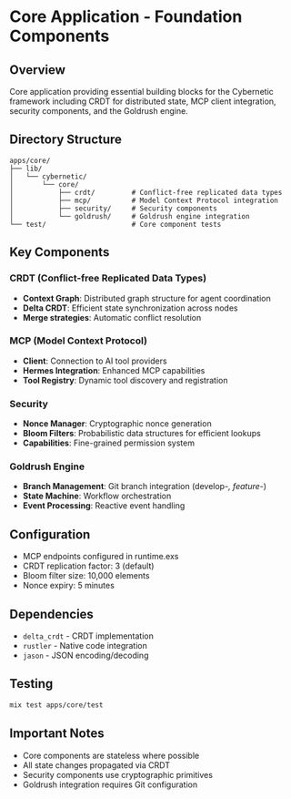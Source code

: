 # Core Application - Foundation Components

## Overview
Core application providing essential building blocks for the Cybernetic framework including CRDT for distributed state, MCP client integration, security components, and the Goldrush engine.

## Directory Structure
```
apps/core/
├── lib/
│   └── cybernetic/
│       └── core/
│           ├── crdt/         # Conflict-free replicated data types
│           ├── mcp/          # Model Context Protocol integration
│           ├── security/     # Security components
│           └── goldrush/     # Goldrush engine integration
└── test/                     # Core component tests
```

## Key Components

### CRDT (Conflict-free Replicated Data Types)
- **Context Graph**: Distributed graph structure for agent coordination
- **Delta CRDT**: Efficient state synchronization across nodes
- **Merge strategies**: Automatic conflict resolution

### MCP (Model Context Protocol)
- **Client**: Connection to AI tool providers
- **Hermes Integration**: Enhanced MCP capabilities
- **Tool Registry**: Dynamic tool discovery and registration

### Security
- **Nonce Manager**: Cryptographic nonce generation
- **Bloom Filters**: Probabilistic data structures for efficient lookups
- **Capabilities**: Fine-grained permission system

### Goldrush Engine
- **Branch Management**: Git branch integration (develop-*, feature-*)
- **State Machine**: Workflow orchestration
- **Event Processing**: Reactive event handling

## Configuration
- MCP endpoints configured in runtime.exs
- CRDT replication factor: 3 (default)
- Bloom filter size: 10,000 elements
- Nonce expiry: 5 minutes

## Dependencies
- `delta_crdt` - CRDT implementation
- `rustler` - Native code integration
- `jason` - JSON encoding/decoding

## Testing
```bash
mix test apps/core/test
```

## Important Notes
- Core components are stateless where possible
- All state changes propagated via CRDT
- Security components use cryptographic primitives
- Goldrush integration requires Git configuration
